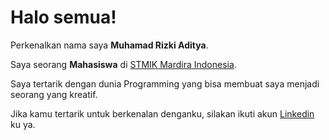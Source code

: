 # Halo semua! 

Perkenalkan nama saya **Muhamad Rizki Aditya**.<br>

Saya seorang **Mahasiswa** di [STMIK Mardira Indonesia](https://www.stmik-mi.ac.id/).<br>

Saya tertarik dengan dunia Programming yang bisa membuat saya menjadi seorang yang kreatif.<br>

Jika kamu tertarik untuk berkenalan denganku, silakan ikuti akun [Linkedin](https://www.linkedin.com/in/muhamad-rizki-aditya-09a957209/) ku ya.
